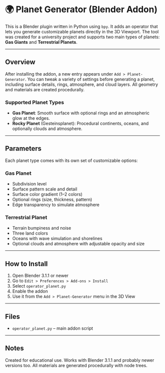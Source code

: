 # 🌍 Planet Generator (Blender Addon)

This is a Blender plugin written in Python using `bpy`. It adds an operator that lets you generate customizable planets directly in the 3D Viewport. The tool was created for a university project and supports two main types of planets: **Gas Giants** and **Terrestrial Planets**.

---

## Overview

After installing the addon, a new entry appears under `Add > Planet-Generator`. You can tweak a variety of settings before generating a planet, including surface details, rings, atmosphere, and cloud layers. All geometry and materials are created procedurally.

### Supported Planet Types

- **Gas Planet**: Smooth surface with optional rings and an atmospheric glow at the edges.
- **Rocky Planet** (Gesteinsplanet): Procedural continents, oceans, and optionally clouds and atmosphere.

---

## Parameters

Each planet type comes with its own set of customizable options:

### Gas Planet
- Subdivision level
- Surface pattern scale and detail
- Surface color gradient (1–2 colors)
- Optional rings (size, thickness, pattern)
- Edge transparency to simulate atmosphere

### Terrestrial Planet
- Terrain bumpiness and noise
- Three land colors
- Oceans with wave simulation and shorelines
- Optional clouds and atmosphere with adjustable opacity and size

---

## How to Install

1. Open Blender 3.1.1 or newer  
2. Go to `Edit > Preferences > Add-ons > Install`  
3. Select `operator_planet.py`  
4. Enable the addon  
5. Use it from the `Add > Planet-Generator` menu in the 3D View

---

## Files

- `operator_planet.py` – main addon script  
---

## Notes

Created for educational use. Works with Blender 3.1.1 and probably newer versions too. All materials are generated procedurally with node trees.
